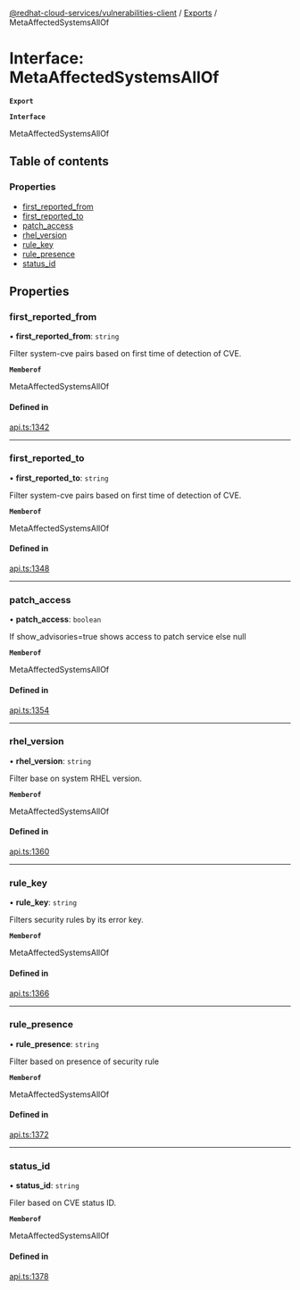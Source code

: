 [@redhat-cloud-services/vulnerabilities-client](../README.md) / [Exports](../modules.md) / MetaAffectedSystemsAllOf

# Interface: MetaAffectedSystemsAllOf

**`Export`**

**`Interface`**

MetaAffectedSystemsAllOf

## Table of contents

### Properties

- [first\_reported\_from](MetaAffectedSystemsAllOf.md#first_reported_from)
- [first\_reported\_to](MetaAffectedSystemsAllOf.md#first_reported_to)
- [patch\_access](MetaAffectedSystemsAllOf.md#patch_access)
- [rhel\_version](MetaAffectedSystemsAllOf.md#rhel_version)
- [rule\_key](MetaAffectedSystemsAllOf.md#rule_key)
- [rule\_presence](MetaAffectedSystemsAllOf.md#rule_presence)
- [status\_id](MetaAffectedSystemsAllOf.md#status_id)

## Properties

### first\_reported\_from

• **first\_reported\_from**: `string`

Filter system-cve pairs based on first time of detection of CVE.

**`Memberof`**

MetaAffectedSystemsAllOf

#### Defined in

[api.ts:1342](https://github.com/RedHatInsights/javascript-clients/blob/master/packages/vulnerabilities/api.ts#L1342)

___

### first\_reported\_to

• **first\_reported\_to**: `string`

Filter system-cve pairs based on first time of detection of CVE.

**`Memberof`**

MetaAffectedSystemsAllOf

#### Defined in

[api.ts:1348](https://github.com/RedHatInsights/javascript-clients/blob/master/packages/vulnerabilities/api.ts#L1348)

___

### patch\_access

• **patch\_access**: `boolean`

If show_advisories=true shows access to patch service else null

**`Memberof`**

MetaAffectedSystemsAllOf

#### Defined in

[api.ts:1354](https://github.com/RedHatInsights/javascript-clients/blob/master/packages/vulnerabilities/api.ts#L1354)

___

### rhel\_version

• **rhel\_version**: `string`

Filter base on system RHEL version.

**`Memberof`**

MetaAffectedSystemsAllOf

#### Defined in

[api.ts:1360](https://github.com/RedHatInsights/javascript-clients/blob/master/packages/vulnerabilities/api.ts#L1360)

___

### rule\_key

• **rule\_key**: `string`

Filters security rules by its error key.

**`Memberof`**

MetaAffectedSystemsAllOf

#### Defined in

[api.ts:1366](https://github.com/RedHatInsights/javascript-clients/blob/master/packages/vulnerabilities/api.ts#L1366)

___

### rule\_presence

• **rule\_presence**: `string`

Filter based on presence of security rule

**`Memberof`**

MetaAffectedSystemsAllOf

#### Defined in

[api.ts:1372](https://github.com/RedHatInsights/javascript-clients/blob/master/packages/vulnerabilities/api.ts#L1372)

___

### status\_id

• **status\_id**: `string`

Filer based on CVE status ID.

**`Memberof`**

MetaAffectedSystemsAllOf

#### Defined in

[api.ts:1378](https://github.com/RedHatInsights/javascript-clients/blob/master/packages/vulnerabilities/api.ts#L1378)
